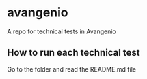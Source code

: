 # avangenio
A repo for technical tests in Avangenio

## How to run each technical test
Go to the folder and read the README.md file